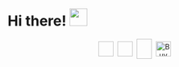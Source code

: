 # Hi there! <img src="https://github.com/TheDudeThatCode/TheDudeThatCode/blob/master/Assets/Hi.gif" width="35" />
<p align="center">
<a href="https://twitter.com/apoorv__tyagi" target="blank"><img align="center"  height="30" width="30" /></a>&nbsp;
<a href="https://linkedin.com/in/apoorvtyagi" target="blank"><img align="center" height="30" width="30" /></a>&nbsp;
<a href="http://discord.com/users/apoorv#4040" target="blank"><img align="center"  height="40" width="30" /></a>&nbsp;
<a href="https://www.buymeacoffee.com/apoorvtyagi"><img align="center" alt="Buy me a Coffee" width="30px" src="https://cdn.jsdelivr.net/npm/simple-icons@3.0.1/icons/buymeacoffee.svg" /></a>
</p>
